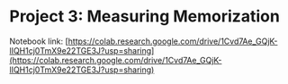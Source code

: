 # Project 3: Measuring Memorization

Notebook link: [https://colab.research.google.com/drive/1Cvd7Ae_GQjK-lIQH1cj0TmX9e22TGE3J?usp=sharing](https://colab.research.google.com/drive/1Cvd7Ae_GQjK-lIQH1cj0TmX9e22TGE3J?usp=sharing)

